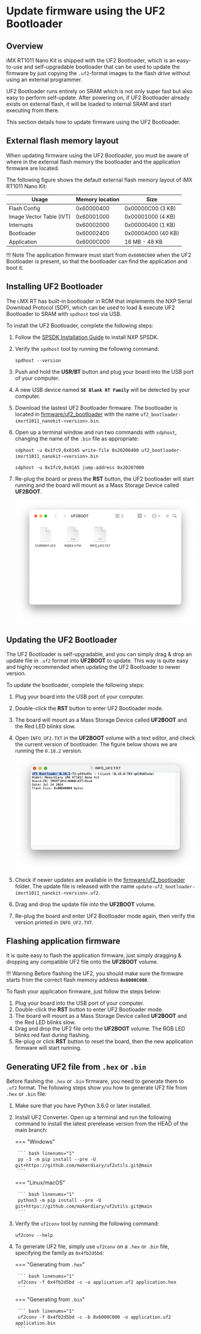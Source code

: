 # Update firmware using the UF2 Bootloader

## Overview

iMX RT1011 Nano Kit is shipped with the UF2 Bootloader, which is an easy-to-use and self-upgradable bootloader that can be used to update the firmware by just copying the `.uf2`-format images to the flash drive without using an external programmer.

UF2 Bootloader runs entirely on SRAM which is not only super fast but also easy to perform self-update. After powering on, if UF2 Bootloader already exists on external flash, it will be loaded to internal SRAM and start executing from there.

This section details how to update firmware using the UF2 Bootloader.

## External flash memory layout

When updating firmware using the UF2 Bootloader, you must be aware of where in the external flash memory the bootloader and the application firmware are located.

The following figure shows the default external flash memory layout of iMX RT1011 Nano Kit:

| Usage                    | Memory location | Size   |
|--------------------------|-----------------|--------|
| Flash Config             | 0x60000400      | 0x00000C00 (3 KB)  |
| Image Vector Table (IVT) | 0x60001000      | 0x00001000 (4 KB)  |
| Interrupts               | 0x60002000      | 0x00000400 (1 KB)  |
| Bootloader               | 0x60002400      | 0x0000A000 (40 KB) |
| Application              | 0x6000C000      | 16 MB - 48 KB      |

!!! Note
	The application firmware must start from `0x6000C000` when the UF2 Bootloader is present, so that the bootloader can find the application and boot it.

## Installing UF2 Bootloader

The i.MX RT has built-in bootloader in ROM that implements the NXP Serial Download Protocol (SDP), which can be used to load & execute UF2 Bootloader to SRAM with `spdhost` tool via USB.

To install the UF2 Bootloader, complete the following steps:

1. Follow the [SPSDK Installation Guide] to install NXP SPSDK.

2. Verify the `spdhost` tool by running the following command:

	``` { .bash linenums="1" }
	spdhost --version
	```

3. Push and hold the __USR/BT__ button and plug your board into the USB port of your computer.
4. A new USB device named __`SE Blank RT Family`__ will be detected by your computer.
5. Download the lastest UF2 Bootloader firmware. The bootloader is located in [firmware/uf2_bootloader] with the name `uf2_bootloader-imxrt1011_nanokit-<version>.bin`.
6. Open up a terminal window and run two commands with `sdphost`, changing the name of the `.bin` file as appropriate:

	``` { .bash linenums="1" }
	sdphost -u 0x1fc9,0x0145 write-file 0x20206400 uf2_bootloader-imxrt1011_nanokit-<version>.bin
	```
	``` { .bash linenums="2" }
	sdphost -u 0x1fc9,0x0145 jump-address 0x20207000
	```

7. Re-plug the board or press the __RST__ button, the UF2 bootloader will start running and the board will mount as a Mass Storage Device called __UF2BOOT__.

	![](../assets/images/uf2boot_volume.png)

[SPSDK Installation Guide]: https://spsdk.readthedocs.io/en/latest/usage/installation.html

## Updating the UF2 Bootloader

The UF2 Bootloader is self-upgradable, and you can simply drag & drop an update file in `.uf2` format into __UF2BOOT__ to update. This way is quite easy and highly recommended when updating the UF2 Bootloader to newer version.

To update the bootloader, complete the following steps:

1. Plug your board into the USB port of your computer.
2. Double-click the __RST__ button to enter UF2 Bootloader mode.
3. The board will mount as a Mass Storage Device called __UF2BOOT__ and the Red LED blinks slow.
4. Open `INFO_UF2.TXT` in the __UF2BOOT__ volume with a text editor, and check the current version of bootloader. The figure below shows we are running the `0.18.2` version.
	![](../assets/images/info_uf2.png)

5. Check if newer updates are available in the [firmware/uf2_bootloader] folder. The update file is released with the name `update-uf2_bootloader-imxrt1011_nanokit-<version>.uf2`.
6. Drag and drop the update file into the __UF2BOOT__ volume.
7. Re-plug the board and enter UF2 Bootloader mode again, then verify the version printed in `INFO_UF2.TXT`.

[firmware/uf2_bootloader]: https://github.com/makerdiary/imxrt1011-nanokit/tree/main/firmware/uf2_bootloader

## Flashing application firmware

It is quite easy to flash the application firmware, just simply dragging & dropping any compatible UF2 file onto the __UF2BOOT__ volume.

!!! Warning
	Before flashing the UF2, you should make sure the firmware starts from the correct flash memory address __`0x6000C000`__.

To flash your application firmware, just follow the steps below:

1. Plug your board into the USB port of your computer.
2. Double-click the __RST__ button to enter UF2 Bootloader mode.
3. The board will mount as a Mass Storage Device called __UF2BOOT__ and the Red LED blinks slow.
4. Drag and drop the UF2 file onto the __UF2BOOT__ volume. The RGB LED blinks red fast during flashing.
5. Re-plug or click __RST__ button to reset the board, then the new application firmware will start running.

## Generating UF2 file from `.hex` or `.bin`

Before flashing the `.hex` or `.bin` firmware, you need to generate them to `.uf2` format. The following steps show you how to generate UF2 file from `.hex` or `.bin` file:

1. Make sure that you have Python 3.6.0 or later installed.
2. Install UF2 Converter. Open up a terminal and run the following command to install the latest prerelease version from the HEAD of the main branch:

	=== "Windows"

		``` bash linenums="1"
		py -3 -m pip install --pre -U git+https://github.com/makerdiary/uf2utils.git@main
		```

	=== "Linux/macOS"

		``` bash linenums="1"
		python3 -m pip install --pre -U git+https://github.com/makerdiary/uf2utils.git@main
		```

3. Verify the `uf2conv` tool by running the following command:

	``` { .bash linenums="1" }
	uf2conv --help
	```

4. To generate UF2 file, simply use `uf2conv` on a `.hex` or `.bin` file, specifying the family as `0x4fb2d5bd`:

	=== "Generating from `.hex`"

		``` bash linenums="1"
		uf2conv -f 0x4fb2d5bd -c -o application.uf2 application.hex
		```

	=== "Generating from `.bin`"

		``` bash linenums="1"
		uf2conv -f 0x4fb2d5bd -c -b 0x6000C000 -o application.uf2 application.bin
    	```
